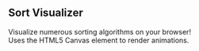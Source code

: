
## Sort Visualizer

Visualize numerous sorting algorithms on your browser!   
Uses the HTML5 Canvas element to render animations.

